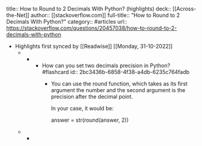 title:: How to Round to 2 Decimals With Python? (highlights)
deck:: [[Across-the-Net]]
author:: [[stackoverflow.com]]
full-title:: "How to Round to 2 Decimals With Python?"
category:: #articles
url:: https://stackoverflow.com/questions/20457038/how-to-round-to-2-decimals-with-python

- Highlights first synced by [[Readwise]] [[Monday, 31-10-2022]]
	- -
		- How can you set two decimals precision in Python? #flashcard
		  id:: 2bc3436b-6858-4f38-a4db-6235c764fadb
			- You can use the round function, which takes as its first argument the number and the second argument is the precision after the decimal point.
			  
			  In your case, it would be:
			  
			  answer = str(round(answer, 2))
	- -